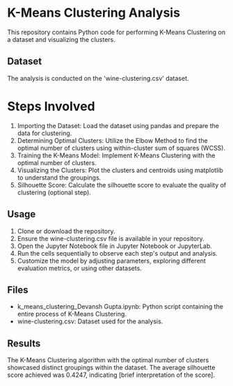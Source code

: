 # K-Means Clustering Analysis
This repository contains Python code for performing K-Means Clustering on a dataset and visualizing the clusters.

## **Dataset**
The analysis is conducted on the 'wine-clustering.csv' dataset.

# **Steps Involved**
1. Importing the Dataset: Load the dataset using pandas and prepare the data for clustering.
2. Determining Optimal Clusters: Utilize the Elbow Method to find the optimal number of clusters using within-cluster sum of squares (WCSS).
3. Training the K-Means Model: Implement K-Means Clustering with the optimal number of clusters.
4. Visualizing the Clusters: Plot the clusters and centroids using matplotlib to understand the groupings.
5. Silhouette Score: Calculate the silhouette score to evaluate the quality of clustering (optional step).

## **Usage**
1. Clone or download the repository.
2. Ensure the wine-clustering.csv file is available in your repository.
3. Open the Jupyter Notebook file in Jupyter Notebook or JupyterLab.
4. Run the cells sequentially to observe each step's output and analysis.
5. Customize the model by adjusting parameters, exploring different evaluation metrics, or using other datasets.

## **Files**
- k_means_clustering_Devansh Gupta.ipynb: Python script containing the entire process of K-Means Clustering.
- wine-clustering.csv: Dataset used for the analysis.

## **Results**
The K-Means Clustering algorithm with the optimal number of clusters showcased distinct groupings within the dataset. The average silhouette score achieved was 0.4247, indicating [brief interpretation of the score].
